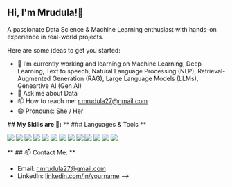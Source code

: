
## Hi, I'm Mrudula!👋
A passionate Data Science & Machine Learning enthusiast with hands-on experience in real-world projects.


Here are some ideas to get you started:

- 🔭 I’m currently working and learning on Machine Learning, Deep Learning, Text to speech, Natural Language Processing (NLP), Retrieval-Augmented Generation (RAG), Large Language Models (LLMs), Geneartive AI (Gen AI)
- 💬 Ask me about Data 
- 📫 How to reach me: r.mrudula27@gmail.com
- 😄 Pronouns: She / Her

**## My Skills are 🚀:**
** ### Languages & Tools **  
<p align="left">
  <img src="https://img.shields.io/badge/Python-3776AB?style=for-the-badge&logo=python&logoColor=white"/>
  <img src="https://img.shields.io/badge/SQL-025E8C?style=for-the-badge&logo=sqlite&logoColor=white"/>
  <img src="https://img.shields.io/badge/DAX-004880?style=for-the-badge&logo=powerbi&logoColor=white"/>
  <img src="https://img.shields.io/badge/Power%20BI-F2C811?style=for-the-badge&logo=powerbi&logoColor=black"/>
  <img src="https://img.shields.io/badge/Pandas-150458?style=for-the-badge&logo=pandas&logoColor=white"/>
  <img src="https://img.shields.io/badge/Numpy-013243?style=for-the-badge&logo=numpy&logoColor=white"/>
  <img src="https://img.shields.io/badge/Scikit--Learn-F7931E?style=for-the-badge&logo=scikit-learn&logoColor=white"/>
  <img src="https://img.shields.io/badge/Matplotlib-11557C?style=for-the-badge&logo=matplotlib&logoColor=white"/>
  <img src="https://img.shields.io/badge/PyTorch-EE4C2C?style=for-the-badge&logo=pytorch&logoColor=white"/>
  <img src="https://img.shields.io/badge/Seaborn-42A5F5?style=for-the-badge&logo=python&logoColor=white"/>
  <img src="https://img.shields.io/badge/Excel-217346?style=for-the-badge&logo=microsoft-excel&logoColor=white"/>
  <img src="https://img.shields.io/badge/AWS-232F3E?style=for-the-badge&logo=amazon-aws&logoColor=white"/>
  <img src="https://img.shields.io/badge/Git-F05032?style=for-the-badge&logo=git&logoColor=white"/>
</p>

** ## 📫 Contact Me: **
- Email: r.mrudula27@gmail.com 
- LinkedIn: [linkedin.com/in/yourname](https://www.linkedin.com/in/mrudula-raj/)
-->
